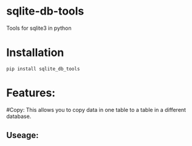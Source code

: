 # sqlite-db-tools 
Tools for sqlite3 in python

# Installation
```
pip install sqlite_db_tools
```

# Features:

#Copy:
This allows you to copy data in one table to a table in a different database.

## Useage:

